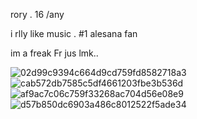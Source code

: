   rory . 16 /any
  
  i rlly like music . #1 alesana fan
 
  im a freak Fr jus lmk..
 
															
                                              

![02d99c9394c664d9cd759fd8582718a3](https://github.com/valraes/valraes/assets/163700085/2c7e3e94-d2ed-4148-ab6e-73c13e52feb6)
![cab572db7585c5df4661203fbe3b536d](https://github.com/valraes/valraes/assets/163700085/e24ab5fc-e9af-4c43-a041-92c28e41fed7)
![af9ac7c06c759f33268ac704d56e08e9](https://github.com/valraes/valraes/assets/163700085/0fabc9ff-bd30-4b0f-8038-7ca81117fe75)
![d57b850dc6903a486c8012522f5ade34](https://github.com/valraes/valraes/assets/163700085/04d4323e-8218-4d07-9e62-107f804db043)
